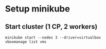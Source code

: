 # Setup minikube

## Start cluster (1 CP, 2 workers)
```
minikube start --nodes 3 --driver=virtualbox
vboxmanage list vms
```
